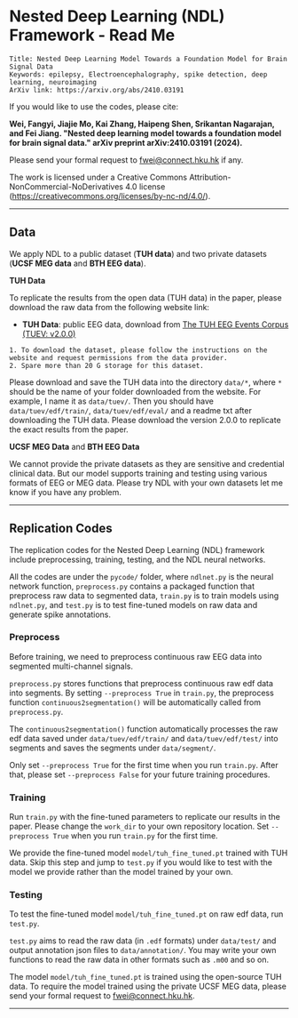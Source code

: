 # Nested Deep Learning (NDL) Framework - Read Me

```
Title: Nested Deep Learning Model Towards a Foundation Model for Brain Signal Data
Keywords: epilepsy, Electroencephalography, spike detection, deep learning, neuroimaging
ArXiv link: https://arxiv.org/abs/2410.03191
```

If you would like to use the codes, please cite:

**Wei, Fangyi, Jiajie Mo, Kai Zhang, Haipeng Shen, Srikantan Nagarajan, and Fei Jiang. "Nested deep learning model towards a foundation model for brain signal data." arXiv preprint arXiv:2410.03191 (2024).**

Please send your formal request to [fwei@connect.hku.hk](mailto:fwei@connect.hku.hk) if any.

The work is licensed under a Creative Commons Attribution-NonCommercial-NoDerivatives 4.0 license (https://creativecommons.org/licenses/by-nc-nd/4.0/).


---

## Data

We apply NDL to a public dataset (**TUH data**) and two private datasets (**UCSF MEG data** and **BTH EEG data**).

**TUH Data**

To replicate the results from the open data (TUH data) in the paper, please download the raw data from the following
website link:

- **TUH Data**: public EEG data, download
  from [The TUH EEG Events Corpus (TUEV: v2.0.0)](https://isip.piconepress.com/projects/nedc/html/tuh_eeg/)

```
1. To download the dataset, please follow the instructions on the website and request permissions from the data provider.
2. Spare more than 20 G storage for this dataset.
```

Please download and save the TUH data into the directory `data/*`, where `*` should be the name of your folder
downloaded from the website.
For example, I name it as `data/tuev/`.
Then you should have `data/tuev/edf/train/`, `data/tuev/edf/eval/` and a readme txt after downloading the TUH data.
Please download the version 2.0.0 to replicate the exact results from the paper.

**UCSF MEG Data** and **BTH EEG Data**

We cannot provide the private datasets as they are sensitive and credential clinical data.
But our model supports training and testing using various formats of EEG or MEG data.
Please try NDL with your own datasets let me know if you have any problem.

---

## Replication Codes

The replication codes for the Nested Deep Learning (NDL) framework include preprocessing, training, testing, and the NDL
neural networks.

All the codes are under the `pycode/` folder, where
`ndlnet.py` is the neural network function,
`preprocess.py` contains a packaged function that preprocess raw data to segmented data,
`train.py` is to train models using `ndlnet.py`,
and `test.py` is to test fine-tuned models on raw data and generate spike annotations.

### Preprocess

Before training, we need to preprocess continuous raw EEG data into segmented multi-channel signals.

`preprocess.py` stores functions that preprocess continuous raw edf data into segments.
By setting `--preprocess True` in `train.py`,
the preprocess function `continuous2segmentation()` will be automatically called from `preprocess.py`.

The `continuous2segmentation()` function automatically processes the raw edf data saved under `data/tuev/edf/train/` and
`data/tuev/edf/test/` into segments and saves the segments under `data/segment/`.

Only set `--preprocess True` for the first time when you run `train.py`.
After that, please set `--preprocess False` for your future training procedures.

### Training

Run `train.py` with the fine-tuned parameters to replicate our results in the paper.
Please change the `work_dir` to your own repository location.
Set `--preprocess True` when you run `train.py` for the first time.

We provide the fine-tuned model `model/tuh_fine_tuned.pt` trained with TUH data.
Skip this step and jump to `test.py` if you would like to test with the model we provide rather than the model trained
by your own.

### Testing

To test the fine-tuned model `model/tuh_fine_tuned.pt` on raw edf data, run `test.py`.

`test.py` aims to read the raw data (in `.edf` formats) under `data/test/` and output annotation json files to
`data/annotation/`.
You may write your own functions to read the raw data in other formats such as `.m00` and so on.

The model `model/tuh_fine_tuned.pt` is trained using the open-source TUH data.
To require the model trained using the private UCSF MEG data, please send your formal request
to [fwei@connect.hku.hk](mailto:fwei@connect.hku.hk).

---
